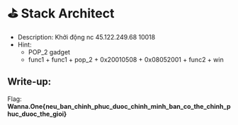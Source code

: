 # ⛳ Stack Architect

- Description: Khởi động nc 45.122.249.68 10018
- Hint:
  - POP_2 gadget
  - func1 + func1 + pop_2 + 0x20010508 + 0x08052001 + func2 + win

## Write-up:

Flag: **Wanna.One{neu_ban_chinh_phuc_duoc_chinh_minh_ban_co_the_chinh_phuc_duoc_the_gioi}**
